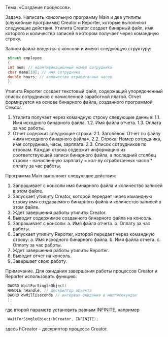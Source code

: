 Тема: «Создание процессов».

Задача. Написать консольную программу Main и две утилиты (служебные программы)
Creator и Reporter, которые выполняют следующие действия.
Утилита Creator создает бинарный файл, имя которого и количество записей в котором
получает через командную строку.

Записи файла вводятся с консоли и имеют следующую структуру:

```cpp
 struct employee
 {
 int num; // идентификационный номер сотрудника
 char name[10]; // имя сотрудника
 double hours; // количество отработанных часов
 };
```
 
Утилита Reporter создает текстовый файл, содержащий упорядоченный список сотрудников
с начисленной заработной платой. Отчет формируется на основе бинарного файла, созданного
программой Creator.
1. Утилита получает через командную строку следующие данные:
1.1. Имя исходного бинарного файла.
1.2. Имя файла отчета.
1.3. Оплата за час работы.
2. Отчет содержит следующие строки:
2.1. Заголовок: Отчет по файлу «имя исходного бинарного файла».
2.2. Строка: Номер сотрудника, имя сотрудника, часы, зарплата.
2.3. Список сотрудников по строкам. Каждая строка содержит информацию из
соответствующей записи бинарного файла, а последний столбец строки -
начисленную зарплату = кол-ву отработанных часов * оплату за час работы.

Программа Main выполняет следующие действия:
1. Запрашивает с консоли имя бинарного файла и количество записей в этом файле.
2. Запускает утилиту Creator, которой передает через командную строку имя
создаваемого бинарного файла и количество записей в этом файле.
3. Ждет завершения работы утилиты Creator.
4. Выводит содержимое созданного бинарного файла на консоль.
5. Запрашивает с консоли:
a. Имя файла отчета.
b. Оплату за час работы.
6. Запускает утилиту Reporter, которой передает через командную строку:
a. Имя исходного бинарного файла.
b. Имя файла отчета.
c. Оплату за час работы.
7. Ждет завершения работы утилиты Reporter.
8. Выводит отчет на консоль.
9. Завершает свою работу.

Примечание. Для ожидания завершения работы процессов Creator и Reporter
использовать функцию:
```cpp
 DWORD WaitForSingleObject(
 HANDLE hHandle, // дескриптор объекта
 DWORD dwMilliseconds // интервал ожидания в миллисекундах
 );
```
 
где второй параметр установить равным INFINITE, например
```cpp
 WaitForSingleObject(hCreator, INFINITE);
```
здесь hCreator – дескриптор процесса Creator.

